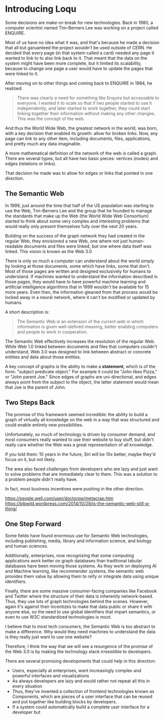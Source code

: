# Introducing Loqu

Some decisions are make-or-break for new technologies. Back in 1980, a computer scientist named Tim-Berners Lee was working on a project called ENQUIRE.

<!-- It was a project focused on improving communication at CERN, a lab where he worked, by employing hyperlink technology. -->


Most of us have no idea what it was, and that's because he made a decision that all but garuanteed the project wouldn't be used outside of CERN. He decided that every page (in that system called a card) needed any page it wanted to link to to also link back to it. That meant that the data on the system might have been more complete, but it limited its scalability, because to change one page a user would have to update the pages that were linked to it.

After moving on to other things and coming back to ENQUIRE in 1984, he realized:

>  There was clearly a need for something like Enquire but accessable to everyone. I wanted it to scale so that if two people started to use it independently, and later started to work together, they could start linking together their information without making any other changes. This was the concept of the web. 

And thus the World Wide Web, the greatest network in the world, was born, with a key decision that enabled its growth: allow for broken links. Now, any page can link to any other item, including documents, files, applications, and pretty much any data imaginable.

A more mathematical definition of the network of the web is called a graph. There are several types, but all have two basic pieces: vertices (nodes) and edges (relations or links).

That decision he made was to allow for edges or links that pointed in one direction.

## The Semantic Web

In 1999, just around the time that half of the US population was starting to use the Web, Tim-Berners Lee and the group that he founded to manage the standards that make up the Web (the World Wide Web Consortium) started to think about some very complex and interesting problems that would really only present themselves fully over the next 20 years.

Building on the success of the graph network they had created in the regular Web, they envisioned a new Web, one where not just human-readable documents and files were linked, but one where data itself was linked. This vision is known as the Web 3.0

There is only so much a computer can understand about the world simply by looking at those documents, some which have links, some that don't. Most of those pages are written and designed exclusively for humans to understand. If machines wanted to understand the information described in those pages, they would have to have powerful machine learning and artificial intelligence algorithms that in 1999 wouldn't be available for 15 more years. Even then, the information gleaned from that process would be locked away in a neural network, where it can't be modified or updated by humans.

A short description is:
> The Semantic Web is an extension of the current web in which information is given well-defined meaning, better enabling computers and people to work in cooperation.

The Semantic Web effectively increases the resolution of the regular Web. While Web 1.0 linked between documents and files that computers couldn't understand, Web 3.0 was designed to link between abstract or concrete entities and data about those entities.

A key concept of graphs is the ability to make a **statement**, which is of the form: "subject predicate object." For example it could be "John likes Pizza," or "John parent Joe." Since edges of graphs are uni-directional, and edges always point from the subject to the object, the latter statement would mean that Joe is the parent of John.

## Two Steps Back

The promise of this framework seemed incredible: the ability to build a graph of virtually all knowledge on the web in a way that was structured and could enable entirely new possibilities.

Unfortunately, so much of technology is driven by consumer demand, and most consumers really wanted to use their website to buy stuff, but didn't really care whether the Web was a great representation of all knowledge.

If you told them: 10 years in the future, Siri will be 10x better, maybe they'd focus on it, but not likely. 

The area also faced challenges from developers who are lazy and just want to solve problems that are immediately clear to them. This was a solution to a problem people didn't really have.

In fact, most business incentives were pushing in the other direction.

https://people.well.com/user/doctorow/metacrap.htm
https://bibwild.wordpress.com/2014/10/28/is-the-semantic-web-still-a-thing/

## One Step Forward

Some fields have found enormous use for Semantic Web technologies, including publishing, media, library and information science, and biology and human sciences.

Additionally, enterprises, now recognizing that some computing applications work better on graph databases than traditional tabular databases have been moving those systems. As they work on deploying AI and Machine learning, like recommender systems, the semantic web provides them value by allowing them to reify or integrate data using unique identifiers.

Finally, there are some massive consumer-facing companies like Facebook and Twitter where the structure of their data is inherently network-based. Thus, they use lots of graph technologies behind the scenes. However, again it's against their incentizes to make that data public or share it with anyone else, so the need to use global identifiers that impart semantics, or even to use W3C standardized technologies is moot.

I believe that to most tech consumers, the Semantic Web is too abstract to make a difference. Why would they need machines to understand the data is they really just want to use one website?

Therefore, I think the way that we will see a resurgence of the promise of the Web 3.0 is by making the technology stack irresistible to developers.

There are several promising developments that could help in this direction:
- Users, especially at enterprises, want increasingly complex and powerful interfaces and visualizations
- As always developers are lazy and would rather not repeat all this in every situation
- Thus, they've invented a collection of frontend technologies known as Components, which are pieces of a user interface that can be reused and put together like building blocks by developers.
- If a system could automatically build a complete user interface for a developer but 